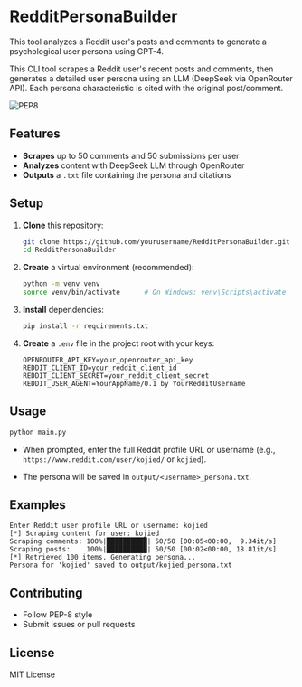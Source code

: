 # RedditPersonaBuilder

This tool analyzes a Reddit user's posts and comments to generate a psychological user persona using GPT-4.

This CLI tool scrapes a Reddit user's recent posts and comments, then generates a detailed user persona using an LLM (DeepSeek via OpenRouter API). Each persona characteristic is cited with the original post/comment.

![PEP8](https://img.shields.io/badge/code%20style-pep8-brightgreen.svg)

## Features
- **Scrapes** up to 50 comments and 50 submissions per user
- **Analyzes** content with DeepSeek LLM through OpenRouter
- **Outputs** a `.txt` file containing the persona and citations

## Setup
1. **Clone** this repository:
   ```bash
   git clone https://github.com/yourusername/RedditPersonaBuilder.git
   cd RedditPersonaBuilder
   ```

2. **Create** a virtual environment (recommended):
   ```bash
   python -m venv venv
   source venv/bin/activate      # On Windows: venv\Scripts\activate
   ```

3. **Install** dependencies:
   ```bash
   pip install -r requirements.txt
   ```

4. **Create** a `.env` file in the project root with your keys:
   ```env
   OPENROUTER_API_KEY=your_openrouter_api_key
   REDDIT_CLIENT_ID=your_reddit_client_id
   REDDIT_CLIENT_SECRET=your_reddit_client_secret
   REDDIT_USER_AGENT=YourAppName/0.1 by YourRedditUsername
   ```

## Usage
```bash
python main.py
```
- When prompted, enter the full Reddit profile URL or username (e.g., `https://www.reddit.com/user/kojied/` or `kojied`).

- The persona will be saved in `output/<username>_persona.txt`.

## Examples
```
Enter Reddit user profile URL or username: kojied
[*] Scraping content for user: kojied
Scraping comments: 100%|██████████| 50/50 [00:05<00:00,  9.34it/s]
Scraping posts:    100%|██████████| 50/50 [00:02<00:00, 18.81it/s]
[*] Retrieved 100 items. Generating persona...
Persona for 'kojied' saved to output/kojied_persona.txt
```

## Contributing
- Follow PEP-8 style
- Submit issues or pull requests

## License
MIT License
